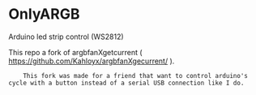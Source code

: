 # OnlyARGB
Arduino led strip control (WS2812)

This repo a fork of argbfanXgetcurrent ( https://github.com/Kahloyx/argbfanXgecurrent/ ).

		This fork was made for a friend that want to control arduino's cycle with a button instead of a serial USB connection like I do.
